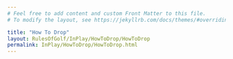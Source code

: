 ```yaml
---
# Feel free to add content and custom Front Matter to this file.
# To modify the layout, see https://jekyllrb.com/docs/themes/#overriding-theme-defaults

title: "How To Drop"
layout: RulesOfGolf/InPlay/HowToDrop/HowToDrop
permalink: InPlay/HowToDrop/HowToDrop.html
---
```

